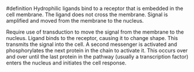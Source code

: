 #definition 
Hydrophilic ligands bind to a receptor that is embedded in the cell membrane. The ligand does not cross the membrane. Signal is amplified and moved from the membrane to the nucleus.

Require use of transduction to move the signal from the membrane to the nucleus.
Ligand binds to the receptor, causing it to change shape. This transmits the signal into the cell.
A second messenger is activated and phosphorylates the next protein in the chain to activate it. 
This occurs over and over until the last protein in the pathway (usually a transcription factor) enters the nucleus and initiates the cell response.